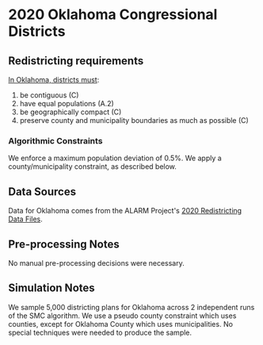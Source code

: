 # 2020 Oklahoma Congressional Districts

## Redistricting requirements
[In Oklahoma, districts must](https://oksenate.gov/sites/default/files/inline-files/Senate%20Redistricting%20Guidelines.pdf):

1. be contiguous (C)
1. have equal populations (A.2)
1. be geographically compact (C)
1. preserve county and municipality boundaries as much as possible (C)

### Algorithmic Constraints
We enforce a maximum population deviation of 0.5%.
We apply a county/municipality constraint, as described below.

## Data Sources
Data for Oklahoma comes from the ALARM Project's [2020 Redistricting Data Files](https://alarm-redist.github.io/posts/2021-08-10-census-2020/).

## Pre-processing Notes
No manual pre-processing decisions were necessary.

## Simulation Notes
We sample 5,000 districting plans for Oklahoma across 2 independent runs of the SMC algorithm.
We use a pseudo county constraint which uses counties, except for Oklahoma County which uses municipalities.
No special techniques were needed to produce the sample.
